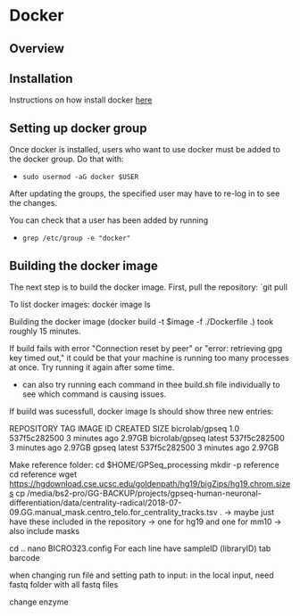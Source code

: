 # Docker

## Overview

## Installation

Instructions on how install docker [here](https://docs.docker.com/engine/install/ubuntu/)

## Setting up docker group

Once docker is installed, users who want to use docker must be added to the docker group. Do that with: 

- `sudo usermod -aG docker $USER`

After updating the groups, the specified user may have to re-log in to see the changes. 

You can check that a user has been added by running 

- `grep /etc/group -e "docker"`

## Building the docker image

The next step is to build the docker image. First, pull the repository: `git pull



To list docker images: docker image ls

Building the docker image (docker build -t $image -f ./Dockerfile .) took roughly 15 minutes. 

If build fails with error "Connection reset by peer" or "error: retrieving gpg key timed out," it could be that your machine is running too many processes at once. Try running it again after some time. 
- can also try running each command in thee build.sh file individually to see which command is causing issues. 

If buiild was sucessfull, docker image ls should show three new entries: 

REPOSITORY       TAG       IMAGE ID       CREATED         SIZE
bicrolab/gpseq   1.0       537f5c282500   3 minutes ago   2.97GB
bicrolab/gpseq   latest    537f5c282500   3 minutes ago   2.97GB
gpseq            latest    537f5c282500   3 minutes ago   2.97GB

Make reference folder: 
cd $HOME/GPSeq_processing
mkdir -p reference
cd reference
wget https://hgdownload.cse.ucsc.edu/goldenpath/hg19/bigZips/hg19.chrom.sizes
cp /media/bs2-pro/GG-BACKUP/projects/gpseq-human-neuronal-differentiation/data/centrality-radical/2018-07-09.GG.manual_mask.centro_telo.for_centrality_tracks.tsv .
-> maybe just have these included in the repository 
-> one for hg19 and one for mm10
-> also include masks

cd ..
nano BICRO323.config 
For each line have sampleID (libraryID) tab barcode

when changing run file and setting path to input: in the local input, need fastq folder with all fastq files

change enzyme

